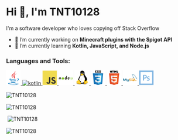 # Hi 👋, I'm TNT10128
I'm a software developer who loves copying off Stack Overflow

- 🔭 I’m currently working on **Minecraft plugins with the Spigot API**
- 🌱 I’m currently learning **Kotlin, JavaScript, and Node.js**

### Languages and Tools:
<p align="left"> <a href="https://www.java.com" target="_blank" rel="noreferrer"> <img src="https://raw.githubusercontent.com/devicons/devicon/master/icons/java/java-original.svg" alt="java" width="40" height="40"/> </a> 
<a href="https://kotlinlang.org" target="_blank" rel="noreferrer"> <img src="https://www.vectorlogo.zone/logos/kotlinlang/kotlinlang-icon.svg" alt="kotlin" width="40" height="40"/> 
<a href="https://developer.mozilla.org/en-US/docs/Web/JavaScript" target="_blank" rel="noreferrer"> <img src="https://raw.githubusercontent.com/devicons/devicon/master/icons/javascript/javascript-original.svg" alt="javascript" width="40" height="40"/> </a>
<a href="https://nodejs.org" target="_blank" rel="noreferrer"> <img src="https://raw.githubusercontent.com/devicons/devicon/master/icons/nodejs/nodejs-original-wordmark.svg" alt="nodejs" width="40" height="40"/> </a> 
<a href="https://www.linux.org/" target="_blank" rel="noreferrer"> <img src="https://raw.githubusercontent.com/devicons/devicon/master/icons/linux/linux-original.svg" alt="linux" width="40" height="40"/> </a>
<a href="https://www.w3schools.com/css/" target="_blank" rel="noreferrer"> <img src="https://raw.githubusercontent.com/devicons/devicon/master/icons/css3/css3-original-wordmark.svg" alt="css3" width="40" height="40"/> </a> 
<a href="https://www.w3.org/html/" target="_blank" rel="noreferrer"> <img src="https://raw.githubusercontent.com/devicons/devicon/master/icons/html5/html5-original-wordmark.svg" alt="html5" width="40" height="40"/> </a>  
<a href="https://www.mysql.com/" target="_blank" rel="noreferrer"> <img src="https://raw.githubusercontent.com/devicons/devicon/master/icons/mysql/mysql-original-wordmark.svg" alt="mysql" width="40" height="40"/> </a> 
<a href="https://www.photoshop.com/en" target="_blank" rel="noreferrer"> <img src="https://raw.githubusercontent.com/devicons/devicon/master/icons/photoshop/photoshop-line.svg" alt="photoshop" width="40" height="40"/> </a> </p>
  
<p><img align="center" src="https://github-profile-trophy.vercel.app/?username=TNT10128&theme=onedark" alt="TNT10128" /></p>
  
<p><img align="center" src="https://github-readme-stats.vercel.app/api/top-langs?username=TNT10128&show_icons=true&theme=dark&locale=en&layout=compact" alt="TNT10128" /></p>

<p>&nbsp;<img align="center" src="https://github-readme-stats.vercel.app/api?username=TNT10128&show_icons=true&theme=dark&locale=en" alt="TNT10128" /></p>

<p><img align="center" src="https://github-readme-streak-stats.herokuapp.com/?user=TNT10128&theme=dark" alt="TNT10128" /></p>

